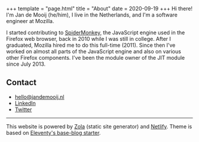 +++
template = "page.html"
title = "About"
date = 2020-09-19
+++
Hi there! I'm Jan de Mooij (he/him), I live in the Netherlands, and I'm a software engineer at Mozilla.

I started contributing to [SpiderMonkey](https://spidermonkey.dev), the JavaScript engine used in the Firefox web browser, back in 2010 while I was still in college. After I graduated, Mozilla hired me to do this full-time (2011).
Since then I've worked on almost all parts of the JavaScript engine and also on various other Firefox components.
I've been the module owner of the JIT module since July 2013.

## Contact
* [hello@jandemooij.nl](mailto:hello@jandemooij.nl)
* [LinkedIn](https://linkedin.com/in/jandem)
* [Twitter](https://twitter.com/jandemooij)

<hr>

This website is powered by [Zola](https://www.getzola.org/) (static site generator) and [Netlify](https://www.netlify.com/). Theme is based on [Eleventy's base-blog starter](https://github.com/11ty/eleventy-base-blog).
